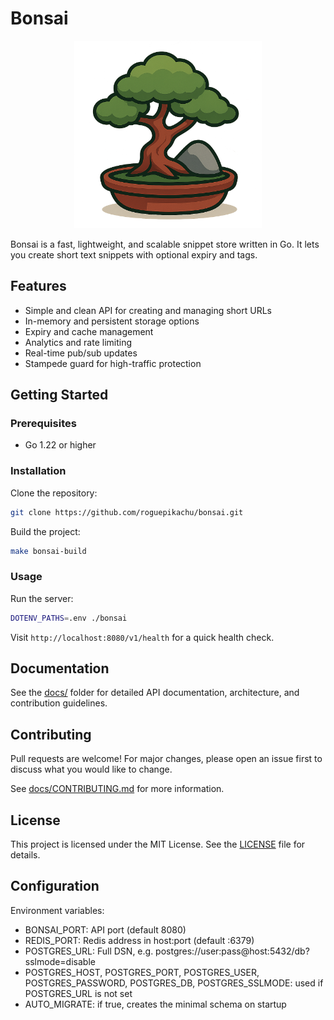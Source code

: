 
# Bonsai

<p align="center">
  <img src="img/bonsai.png" alt="Bonsai logo" width="300"/>
</p>

Bonsai is a fast, lightweight, and scalable snippet store written in Go. It lets you create short text snippets with optional expiry and tags.

## Features
- Simple and clean API for creating and managing short URLs
- In-memory and persistent storage options
- Expiry and cache management
- Analytics and rate limiting
- Real-time pub/sub updates
- Stampede guard for high-traffic protection

## Getting Started

### Prerequisites
- Go 1.22 or higher

### Installation
Clone the repository:
```sh
git clone https://github.com/roguepikachu/bonsai.git
```
Build the project:
```sh
make bonsai-build
```

### Usage
Run the server:
```sh
DOTENV_PATHS=.env ./bonsai
```
Visit `http://localhost:8080/v1/health` for a quick health check.

## Documentation
See the [docs/](docs/) folder for detailed API documentation, architecture, and contribution guidelines.

## Contributing
Pull requests are welcome! For major changes, please open an issue first to discuss what you would like to change.

See [docs/CONTRIBUTING.md](docs/CONTRIBUTING.md) for more information.

## License
This project is licensed under the MIT License. See the [LICENSE](LICENSE) file for details.

## Configuration

Environment variables:

- BONSAI_PORT: API port (default 8080)
- REDIS_PORT: Redis address in host:port (default :6379)
- POSTGRES_URL: Full DSN, e.g. postgres://user:pass@host:5432/db?sslmode=disable
- POSTGRES_HOST, POSTGRES_PORT, POSTGRES_USER, POSTGRES_PASSWORD, POSTGRES_DB, POSTGRES_SSLMODE: used if POSTGRES_URL is not set
- AUTO_MIGRATE: if true, creates the minimal schema on startup
